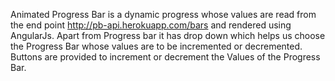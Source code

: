 Animated Progress Bar is a dynamic progress whose values are read from the end point http://pb-api.herokuapp.com/bars and rendered
using AngularJs. Apart from Progress bar it has drop down which helps us choose the Progress Bar whose values
are to be incremented or decremented. Buttons are provided to increment or decrement the Values of the Progress Bar.
